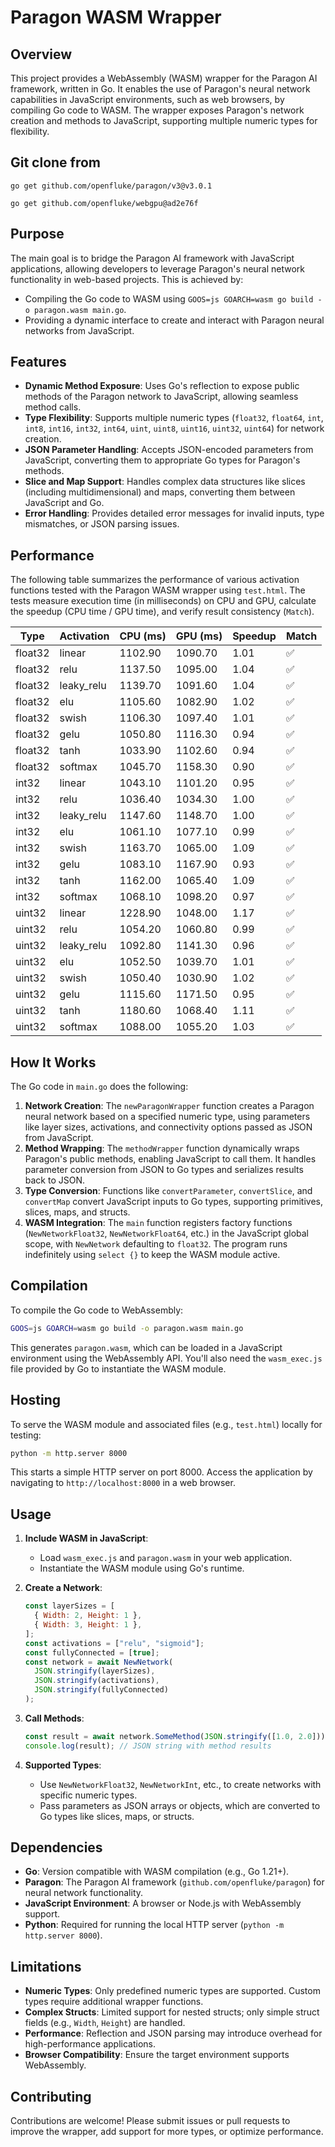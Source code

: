 # Paragon WASM Wrapper

## Overview

This project provides a WebAssembly (WASM) wrapper for the Paragon AI framework, written in Go. It enables the use of Paragon's neural network capabilities in JavaScript environments, such as web browsers, by compiling Go code to WASM. The wrapper exposes Paragon's network creation and methods to JavaScript, supporting multiple numeric types for flexibility.

## Git clone from

```
go get github.com/openfluke/paragon/v3@v3.0.1
```

```
go get github.com/openfluke/webgpu@ad2e76f
```

## Purpose

The main goal is to bridge the Paragon AI framework with JavaScript applications, allowing developers to leverage Paragon's neural network functionality in web-based projects. This is achieved by:

- Compiling the Go code to WASM using `GOOS=js GOARCH=wasm go build -o paragon.wasm main.go`.
- Providing a dynamic interface to create and interact with Paragon neural networks from JavaScript.

## Features

- **Dynamic Method Exposure**: Uses Go's reflection to expose public methods of the Paragon network to JavaScript, allowing seamless method calls.
- **Type Flexibility**: Supports multiple numeric types (`float32`, `float64`, `int`, `int8`, `int16`, `int32`, `int64`, `uint`, `uint8`, `uint16`, `uint32`, `uint64`) for network creation.
- **JSON Parameter Handling**: Accepts JSON-encoded parameters from JavaScript, converting them to appropriate Go types for Paragon's methods.
- **Slice and Map Support**: Handles complex data structures like slices (including multidimensional) and maps, converting them between JavaScript and Go.
- **Error Handling**: Provides detailed error messages for invalid inputs, type mismatches, or JSON parsing issues.

## Performance

The following table summarizes the performance of various activation functions tested with the Paragon WASM wrapper using `test.html`. The tests measure execution time (in milliseconds) on CPU and GPU, calculate the speedup (CPU time / GPU time), and verify result consistency (`Match`).

| Type    | Activation | CPU (ms) | GPU (ms) | Speedup | Match |
| ------- | ---------- | -------- | -------- | ------- | ----- |
| float32 | linear     | 1102.90  | 1090.70  | 1.01    | ✅    |
| float32 | relu       | 1137.50  | 1095.00  | 1.04    | ✅    |
| float32 | leaky_relu | 1139.70  | 1091.60  | 1.04    | ✅    |
| float32 | elu        | 1105.60  | 1082.90  | 1.02    | ✅    |
| float32 | swish      | 1106.30  | 1097.40  | 1.01    | ✅    |
| float32 | gelu       | 1050.80  | 1116.30  | 0.94    | ✅    |
| float32 | tanh       | 1033.90  | 1102.60  | 0.94    | ✅    |
| float32 | softmax    | 1045.70  | 1158.30  | 0.90    | ✅    |
| int32   | linear     | 1043.10  | 1101.20  | 0.95    | ✅    |
| int32   | relu       | 1036.40  | 1034.30  | 1.00    | ✅    |
| int32   | leaky_relu | 1147.60  | 1148.70  | 1.00    | ✅    |
| int32   | elu        | 1061.10  | 1077.10  | 0.99    | ✅    |
| int32   | swish      | 1163.70  | 1065.00  | 1.09    | ✅    |
| int32   | gelu       | 1083.10  | 1167.90  | 0.93    | ✅    |
| int32   | tanh       | 1162.00  | 1065.40  | 1.09    | ✅    |
| int32   | softmax    | 1068.10  | 1098.20  | 0.97    | ✅    |
| uint32  | linear     | 1228.90  | 1048.00  | 1.17    | ✅    |
| uint32  | relu       | 1054.20  | 1060.80  | 0.99    | ✅    |
| uint32  | leaky_relu | 1092.80  | 1141.30  | 0.96    | ✅    |
| uint32  | elu        | 1052.50  | 1039.70  | 1.01    | ✅    |
| uint32  | swish      | 1050.40  | 1030.90  | 1.02    | ✅    |
| uint32  | gelu       | 1115.60  | 1171.50  | 0.95    | ✅    |
| uint32  | tanh       | 1180.60  | 1068.40  | 1.11    | ✅    |
| uint32  | softmax    | 1088.00  | 1055.20  | 1.03    | ✅    |

## How It Works

The Go code in `main.go` does the following:

1. **Network Creation**: The `newParagonWrapper` function creates a Paragon neural network based on a specified numeric type, using parameters like layer sizes, activations, and connectivity options passed as JSON from JavaScript.
2. **Method Wrapping**: The `methodWrapper` function dynamically wraps Paragon's public methods, enabling JavaScript to call them. It handles parameter conversion from JSON to Go types and serializes results back to JSON.
3. **Type Conversion**: Functions like `convertParameter`, `convertSlice`, and `convertMap` convert JavaScript inputs to Go types, supporting primitives, slices, maps, and structs.
4. **WASM Integration**: The `main` function registers factory functions (`NewNetworkFloat32`, `NewNetworkFloat64`, etc.) in the JavaScript global scope, with `NewNetwork` defaulting to `float32`. The program runs indefinitely using `select {}` to keep the WASM module active.

## Compilation

To compile the Go code to WebAssembly:

```bash
GOOS=js GOARCH=wasm go build -o paragon.wasm main.go
```

This generates `paragon.wasm`, which can be loaded in a JavaScript environment using the WebAssembly API. You'll also need the `wasm_exec.js` file provided by Go to instantiate the WASM module.

## Hosting

To serve the WASM module and associated files (e.g., `test.html`) locally for testing:

```bash
python -m http.server 8000
```

This starts a simple HTTP server on port 8000. Access the application by navigating to `http://localhost:8000` in a web browser.

## Usage

1. **Include WASM in JavaScript**:

   - Load `wasm_exec.js` and `paragon.wasm` in your web application.
   - Instantiate the WASM module using Go's runtime.

2. **Create a Network**:

   ```javascript
   const layerSizes = [
     { Width: 2, Height: 1 },
     { Width: 3, Height: 1 },
   ];
   const activations = ["relu", "sigmoid"];
   const fullyConnected = [true];
   const network = await NewNetwork(
     JSON.stringify(layerSizes),
     JSON.stringify(activations),
     JSON.stringify(fullyConnected)
   );
   ```

3. **Call Methods**:

   ```javascript
   const result = await network.SomeMethod(JSON.stringify([1.0, 2.0]));
   console.log(result); // JSON string with method results
   ```

4. **Supported Types**:
   - Use `NewNetworkFloat32`, `NewNetworkInt`, etc., to create networks with specific numeric types.
   - Pass parameters as JSON arrays or objects, which are converted to Go types like slices, maps, or structs.

## Dependencies

- **Go**: Version compatible with WASM compilation (e.g., Go 1.21+).
- **Paragon**: The Paragon AI framework (`github.com/openfluke/paragon`) for neural network functionality.
- **JavaScript Environment**: A browser or Node.js with WebAssembly support.
- **Python**: Required for running the local HTTP server (`python -m http.server 8000`).

## Limitations

- **Numeric Types**: Only predefined numeric types are supported. Custom types require additional wrapper functions.
- **Complex Structs**: Limited support for nested structs; only simple struct fields (e.g., `Width`, `Height`) are handled.
- **Performance**: Reflection and JSON parsing may introduce overhead for high-performance applications.
- **Browser Compatibility**: Ensure the target environment supports WebAssembly.

## Contributing

Contributions are welcome! Please submit issues or pull requests to improve the wrapper, add support for more types, or optimize performance.
